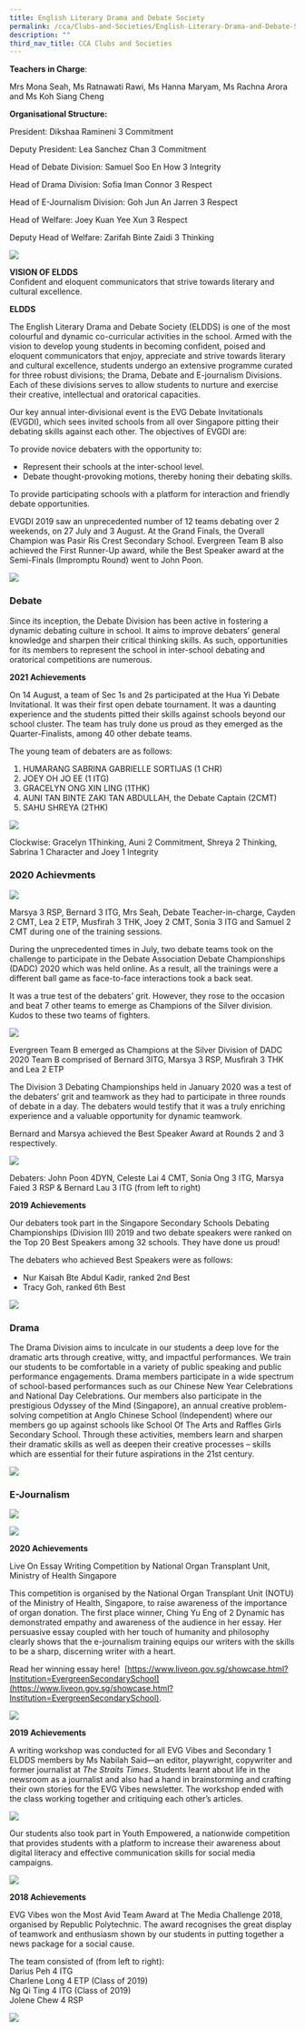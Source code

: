 ```yaml
---
title: English Literary Drama and Debate Society
permalink: /cca/Clubs-and-Societies/English-Literary-Drama-and-Debate-Society/
description: ""
third_nav_title: CCA Clubs and Societies
---
```

**Teachers in Charge**:

Mrs Mona Seah, Ms Ratnawati Rawi, Ms Hanna Maryam, Ms Rachna Arora and Ms Koh Siang Cheng

**Organisational Structure:**

President: Dikshaa Ramineni 3 Commitment

Deputy President: Lea Sanchez Chan 3 Commitment

Head of Debate Division: Samuel Soo En How 3 Integrity

Head of Drama Division: Sofia Iman Connor 3 Respect

Head of E-Journalism Division: Goh Jun An Jarren 3 Respect

Head of Welfare: Joey Kuan Yee Xun 3 Respect

Deputy Head of Welfare: Zarifah Binte Zaidi 3 Thinking

![](/images/Our%20Curriculum/CCA/Clubs%20and%20Societies/English%20Literary%20Drama/E1.jpg)

**VISION OF ELDDS**  
Confident and eloquent communicators that strive towards literary and cultural excellence.

**ELDDS**

The English Literary Drama and Debate Society (ELDDS) is one of the most colourful and dynamic co-curricular activities in the school. Armed with the vision to develop young students in becoming confident, poised and eloquent communicators that enjoy, appreciate and strive towards literary and cultural excellence, students undergo an extensive programme curated for three robust divisions; the Drama, Debate and E-journalism Divisions. Each of these divisions serves to allow students to nurture and exercise their creative, intellectual and oratorical capacities.

Our key annual inter-divisional event is the EVG Debate Invitationals (EVGDI), which sees invited schools from all over Singapore pitting their debating skills against each other. The objectives of EVGDI are:

To provide novice debaters with the opportunity to:

*   Represent their schools at the inter-school level.
*   Debate thought-provoking motions, thereby honing their debating skills.

To provide participating schools with a platform for interaction and friendly debate opportunities.

EVGDI 2019 saw an unprecedented number of 12 teams debating over 2 weekends, on 27 July and 3 August. At the Grand Finals, the Overall Champion was Pasir Ris Crest Secondary School. Evergreen Team B also achieved the First Runner-Up award, while the Best Speaker award at the Semi-Finals (Impromptu Round) went to John Poon.

![](/images/Our%20Curriculum/CCA/Clubs%20and%20Societies/English%20Literary%20Drama/E2.jpg)


### **Debate**

Since its inception, the Debate Division has been active in fostering a dynamic debating culture in school. It aims to improve debaters’ general knowledge and sharpen their critical thinking skills. As such, opportunities for its members to represent the school in inter-school debating and oratorical competitions are numerous.

**2021 Achievements**

On 14 August, a team of Sec 1s and 2s participated at the Hua Yi Debate Invitational. It was their first open debate tournament. It was a daunting experience and the students pitted their skills against schools beyond our school cluster. The team has truly done us proud as they emerged as the Quarter-Finalists, among 40 other debate teams.

The young team of debaters are as follows:

1.  HUMARANG SABRINA GABRIELLE SORTIJAS (1 CHR)
2.  JOEY OH JO EE (1 ITG)
3.  GRACELYN ONG XIN LING (1THK)
4.  AUNI TAN BINTE ZAKI TAN ABDULLAH, the Debate Captain (2CMT)
5.  SAHU SHREYA (2THK)

![](/images/Our%20Curriculum/CCA/Clubs%20and%20Societies/English%20Literary%20Drama/E3.jpeg)


Clockwise: Gracelyn 1Thinking, Auni 2 Commitment, Shreya 2 Thinking, Sabrina 1 Character and Joey 1 Integrity

### **2020 Achievments**

![](/images/Our%20Curriculum/CCA/Clubs%20and%20Societies/English%20Literary%20Drama/E4.jpg)


Marsya 3 RSP, Bernard 3 ITG, Mrs Seah, Debate Teacher-in-charge, Cayden 2 CMT, Lea 2 ETP, Musfirah 3 THK, Joey 2 CMT, Sonia 3 ITG and Samuel 2 CMT during one of the training sessions.

During the unprecedented times in July, two debate teams took on the challenge to participate in the Debate Association Debate Championships (DADC) 2020 which was held online. As a result, all the trainings were a different ball game as face-to-face interactions took a back seat.

It was a true test of the debaters’ grit. However, they rose to the occasion and beat 7 other teams to emerge as Champions of the Silver division. Kudos to these two teams of fighters.

![](/images/Our%20Curriculum/CCA/Clubs%20and%20Societies/English%20Literary%20Drama/E5.jpg)


Evergreen Team B emerged as Champions at the Silver Division of DADC 2020 Team B comprised of Bernard 3ITG, Marsya 3 RSP, Musfirah 3 THK and Lea 2 ETP

The Division 3 Debating Championships held in January 2020 was a test of the debaters’ grit and teamwork as they had to participate in three rounds of debate in a day. The debaters would testify that it was a truly enriching experience and a valuable opportunity for dynamic teamwork.

Bernard and Marsya achieved the Best Speaker Award at Rounds 2 and 3 respectively.

![](/images/Our%20Curriculum/CCA/Clubs%20and%20Societies/English%20Literary%20Drama/E6.jpg)


Debaters: John Poon 4DYN, Celeste Lai 4 CMT, Sonia Ong 3 ITG, Marsya Faied 3 RSP & Bernard Lau 3 ITG (from left to right)

**2019 Achievements**

Our debaters took part in the Singapore Secondary Schools Debating Championships (Division III) 2019 and two debate speakers were ranked on the Top 20 Best Speakers among 32 schools. They have done us proud!

The debaters who achieved Best Speakers were as follows:

*   Nur Kaisah Bte Abdul Kadir, ranked 2nd Best
*   Tracy Goh, ranked 6th Best

![](/images/Our%20Curriculum/CCA/Clubs%20and%20Societies/English%20Literary%20Drama/E7.png)


### Drama

The Drama Division aims to inculcate in our students a deep love for the dramatic arts through creative, witty, and impactful performances. We train our students to be comfortable in a variety of public speaking and public performance engagements. Drama members participate in a wide spectrum of school-based performances such as our Chinese New Year Celebrations and National Day Celebrations. Our members also participate in the prestigious Odyssey of the Mind (Singapore), an annual creative problem-solving competition at Anglo Chinese School (Independent) where our members go up against schools like School Of The Arts and Raffles Girls Secondary School. Through these activities, members learn and sharpen their dramatic skills as well as deepen their creative processes – skills which are essential for their future aspirations in the 21st century.

![](/images/Our%20Curriculum/CCA/Clubs%20and%20Societies/English%20Literary%20Drama/E8.png)


### **E-Journalism**

![](/images/Our%20Curriculum/CCA/Clubs%20and%20Societies/English%20Literary%20Drama/E9.png)

![](/images/Our%20Curriculum/CCA/Clubs%20and%20Societies/English%20Literary%20Drama/E10.png)


**2020 Achievements**

Live On Essay Writing Competition by National Organ Transplant Unit, Ministry of Health Singapore

This competition is organised by the National Organ Transplant Unit (NOTU) of the Ministry of Health, Singapore, to raise awareness of the importance of organ donation. The first place winner, Ching Yu Eng of 2 Dynamic has demonstrated empathy and awareness of the audience in her essay. Her persuasive essay coupled with her touch of humanity and philosophy clearly shows that the e-journalism training equips our writers with the skills to be a sharp, discerning writer with a heart. 

Read her winning essay here!  [https://www.liveon.gov.sg/showcase.html?Institution=EvergreenSecondarySchool](https://www.liveon.gov.sg/showcase.html?Institution=EvergreenSecondarySchool).

![](/images/Our%20Curriculum/CCA/Clubs%20and%20Societies/English%20Literary%20Drama/E11.jpg)


**2019 Achievements**

A writing workshop was conducted for all EVG Vibes and Secondary 1 ELDDS members by Ms Nabilah Said—an editor, playwright, copywriter and former journalist at _The Straits Times_. Students learnt about life in the newsroom as a journalist and also had a hand in brainstorming and crafting their own stories for the EVG Vibes newsletter. The workshop ended with the class working together and critiquing each other’s articles.

![](/images/Our%20Curriculum/CCA/Clubs%20and%20Societies/English%20Literary%20Drama/E12.png)


Our students also took part in Youth Empowered, a nationwide competition that provides students with a platform to increase their awareness about digital literacy and effective communication skills for social media campaigns.

![](/images/Our%20Curriculum/CCA/Clubs%20and%20Societies/English%20Literary%20Drama/E13.jpg)


**2018 Achievements**

EVG Vibes won the Most Avid Team Award at The Media Challenge 2018, organised by Republic Polytechnic. The award recognises the great display of teamwork and enthusiasm shown by our students in putting together a news package for a social cause.

The team consisted of (from left to right):  
Darius Peh 4 ITG  
Charlene Long 4 ETP (Class of 2019)  
Ng Qi Ting 4 ITG (Class of 2019)  
Jolene Chew 4 RSP

![](/images/Our%20Curriculum/CCA/Clubs%20and%20Societies/English%20Literary%20Drama/E14.png)